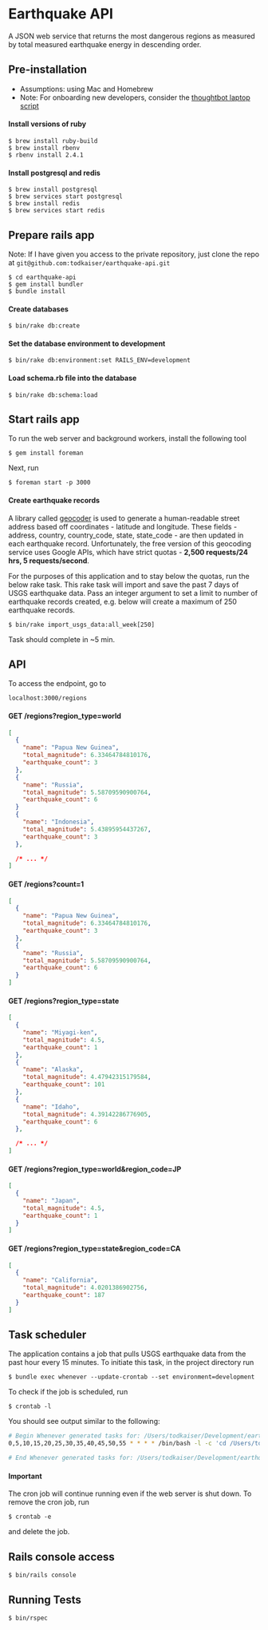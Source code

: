 # Earthquake API

A JSON web service that returns the most dangerous regions as measured by total measured earthquake energy in descending order.

## Pre-installation

- Assumptions: using Mac and Homebrew
- Note: For onboarding new developers, consider the [thoughtbot laptop script](https://github.com/thoughtbot/laptop)

#### Install versions of ruby
```
$ brew install ruby-build
$ brew install rbenv
$ rbenv install 2.4.1
```

#### Install postgresql and redis
```
$ brew install postgresql
$ brew services start postgresql
$ brew install redis
$ brew services start redis
```

## Prepare rails app

Note: If I have given you access to the private repository, just clone the repo at `git@github.com:todkaiser/earthquake-api.git`

```
$ cd earthquake-api
$ gem install bundler
$ bundle install
```

#### Create databases

```
$ bin/rake db:create
```

#### Set the database environment to development

```
$ bin/rake db:environment:set RAILS_ENV=development
```

#### Load schema.rb file into the database

```
$ bin/rake db:schema:load
```

## Start rails app
To run the web server and background workers, install the following tool

```
$ gem install foreman
```

Next, run

```
$ foreman start -p 3000
```

#### Create earthquake records

A library called [geocoder](https://github.com/alexreisner/geocoder) is used to generate a human-readable street address based off coordinates - latitude and longitude. These fields - address, country, country_code, state, state_code - are then updated in each earthquake record. Unfortunately, the free version of this geocoding service uses Google APIs, which have strict quotas - __2,500 requests/24 hrs, 5 requests/second__.

For the purposes of this application and to stay below the quotas, run the below rake task. This rake task will import and save the past 7 days of USGS earthquake data. Pass an integer argument to set a limit to number of earthquake records created, e.g. below will create a maximum of 250 earthquake records.

```
$ bin/rake import_usgs_data:all_week[250]
```

Task should complete in ~5 min.

## API

To access the endpoint, go to

```
localhost:3000/regions
```

#### GET /regions?region_type=world

```json
[
  {
    "name": "Papua New Guinea",
    "total_magnitude": 6.33464784810176,
    "earthquake_count": 3
  },
  {
    "name": "Russia",
    "total_magnitude": 5.58709590900764,
    "earthquake_count": 6
  }
  {
    "name": "Indonesia",
    "total_magnitude": 5.43895954437267,
    "earthquake_count": 3
  },

  /* ... */
]
```

#### GET /regions?count=1

```json
[
  {
    "name": "Papua New Guinea",
    "total_magnitude": 6.33464784810176,
    "earthquake_count": 3
  },
  {
    "name": "Russia",
    "total_magnitude": 5.58709590900764,
    "earthquake_count": 6
  }
]
```

#### GET /regions?region_type=state

```json
[
  {
    "name": "Miyagi-ken",
    "total_magnitude": 4.5,
    "earthquake_count": 1
  },
  {
    "name": "Alaska",
    "total_magnitude": 4.47942315179584,
    "earthquake_count": 101
  },
  {
    "name": "Idaho",
    "total_magnitude": 4.39142286776905,
    "earthquake_count": 6
  },

  /* ... */
]
```

#### GET /regions?region_type=world&region_code=JP

```json
[
  {
    "name": "Japan",
    "total_magnitude": 4.5,
    "earthquake_count": 1
  }
]
```

#### GET /regions?region_type=state&region_code=CA

```json
[
  {
    "name": "California",
    "total_magnitude": 4.0201386902756,
    "earthquake_count": 187
  }
]
```

## Task scheduler

The application contains a job that pulls USGS earthquake data from the past hour every 15 minutes. To initiate this task, in the project directory run

```
$ bundle exec whenever --update-crontab --set environment=development
```

To check if the job is scheduled, run

```
$ crontab -l
```

You should see output similar to the following:

```sh
# Begin Whenever generated tasks for: /Users/todkaiser/Development/earthquake-api/config/schedule.rb at: 2018-02-01 18:51:00 -0800
0,5,10,15,20,25,30,35,40,45,50,55 * * * * /bin/bash -l -c 'cd /Users/todkaiser/Development/earthquake-api && RAILS_ENV=development bundle exec rake import_usgs_data:all_hour --silent >> /Users/todkaiser/Development/earthquake-api/log/chron.job 2>&1'

# End Whenever generated tasks for: /Users/todkaiser/Development/earthquake-api/config/schedule.rb at: 2018-02-01 18:51:00 -0800
```
#### Important

The cron job will continue running even if the web server is shut down. To remove the cron job, run

```
$ crontab -e
```

and delete the job.

## Rails console access

```
$ bin/rails console
```

## Running Tests

```
$ bin/rspec
```
